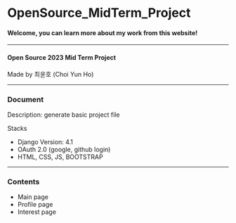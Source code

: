 # OpenSource_MidTerm_Project  
#### Welcome, you can learn more about my work from this website!

---

#### Open Source 2023 Mid Term Project  
Made by 최윤호 (Choi Yun Ho) 

---

### Document  

Description: generate basic project file

Stacks

- Django Version: 4.1
- OAuth 2.0 (google, github login)
- HTML, CSS, JS, BOOTSTRAP

---

### Contents  

- Main page  
- Profile page  
- Interest page  
  
  
